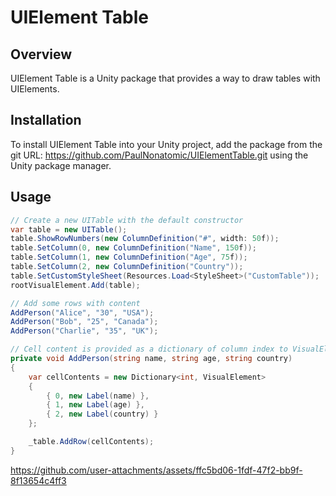 # UIElement Table

## Overview
UIElement Table is a Unity package that provides a way to draw tables with UIElements.

## Installation
To install UIElement Table into your Unity project, add the package from the git URL: https://github.com/PaulNonatomic/UIElementTable.git using the Unity package manager.

## Usage
```csharp
// Create a new UITable with the default constructor
var table = new UITable();
table.ShowRowNumbers(new ColumnDefinition("#", width: 50f));
table.SetColumn(0, new ColumnDefinition("Name", 150f));
table.SetColumn(1, new ColumnDefinition("Age", 75f));
table.SetColumn(2, new ColumnDefinition("Country"));
table.SetCustomStyleSheet(Resources.Load<StyleSheet>("CustomTable"));
rootVisualElement.Add(table);

// Add some rows with content
AddPerson("Alice", "30", "USA");
AddPerson("Bob", "25", "Canada");
AddPerson("Charlie", "35", "UK");

// Cell content is provided as a dictionary of column index to VisualElement
private void AddPerson(string name, string age, string country)
{
    var cellContents = new Dictionary<int, VisualElement>
    {
        { 0, new Label(name) },
        { 1, new Label(age) },
        { 2, new Label(country) }
    };

    _table.AddRow(cellContents);
}
```

https://github.com/user-attachments/assets/ffc5bd06-1fdf-47f2-bb9f-8f13654c4ff3

